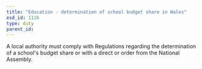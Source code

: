 ```yaml
---
title: "Education - determination of school budget share in Wales"
esd_id: 1116
type: duty
parent_id:  
---
```


A local authority must comply with Regulations regarding the determination of a school's budget share or with a direct or order from the National Assembly.

